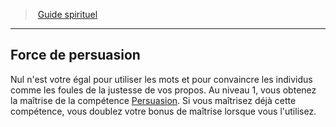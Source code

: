 ﻿---
!GenericItem
Name: Force de persuasion
Id: cleric_guide_hd.md#force-de-persuasion
ParentLink: cleric_guide_hd.md#guide-spirituel
ParentName: Guide spirituel
NameLevel: 2
Attributes: {}
AttributesDictionary: >+
  {}

---
> [Guide spirituel](hd_cleric_guide.md)

---

## Force de persuasion

Nul n'est votre égal pour utiliser les mots et pour convaincre les individus comme les foules de la justesse de vos propos. Au niveau 1, vous obtenez la maîtrise de la compétence [Persuasion](hd_abilities_charisma_persuasion.md). Si vous maîtrisez déjà cette compétence, vous doublez votre bonus de maîtrise lorsque vous l'utilisez.

